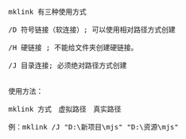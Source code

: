 <pre>
mklink 有三种使用方式 

/D 符号链接（软连接）; 可以使用相对路径方式创建

/H 硬链接 ; 不能给文件夹创建硬链接。

/J 目录连接; 必须绝对路径方式创建


使用方法：

mklink 方式　虚拟路径　真实路径

例：mklink /J "D:\新项目\mjs" "D:\资源\mjs"



</pre>